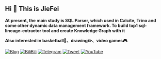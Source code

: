 ## Hi 👋 This is JieFei

**At present, the main study is SQL Parser,  which used in Calcite, Trino 
and some other dynamic data management framework. To build top1 sql-lineage-extractor tool and create Knowledge Graph with it**

**Also interested in basketball🏀、drawing✏️、video games🎮**  

[![Blog](https://img.shields.io/badge/-Blog-orange)](https://makeyourchoice.cn) [![BiliBili](https://img.shields.io/badge/-bilibili-blue)](https://space.bilibili.com/4449891) [![Telegram](https://img.shields.io/badge/-Telegram-blue)](https://t.me/jiefei30 ) [![Tweet](https://img.shields.io/twitter/follow/jiefei30?style=social)](https://twitter.com/jiefei30) [![YouTube](https://img.shields.io/youtube/channel/views/UC9w-SHhy2TYAPBh92CPbPHA?style=social)](https://www.youtube.com/channel/UC9w-SHhy2TYAPBh92CPbPHA)  
